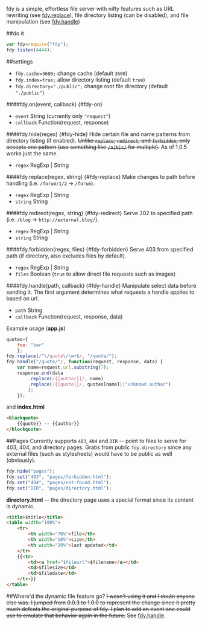 fdy is a simple, effortless file server with nifty features such as URL rewriting (see [fdy.replace](fdy-replace)), file directory listing (can be disabled), and file manipulation (see [fdy.handle](fdy-handle))

##do it
```javascript
var fdy=require("fdy");
fdy.listen(4444);
```
##settings
- `fdy.cache=3600;` change cache (default `3600`)
- `fdy.index=true;` allow directory listing (default `true`)
- `fdy.directory="./public";` change root file directory (default `"./public"`)

####fdy.on(event, callback) {#fdy-on}
- `event` String (currently only `"request"`)
- `callback` Function(request, response)

####fdy.hide(regex) {#fdy-hide}
Hide certain file and name patterns from directory listing (if enabled). <strike>Unlike `replace`, `redirect`, and `forbidden`, only accepts one pattern (use something like `/a|b|c/` for multiple).</strike> As of 1.0.5 works just the same.
- `regex` RegExp | String

####fdy.replace(regex, string) {#fdy-replace}
Make changes to path before handling (i.e. `/forum/1/2` → `/forum`).
- `regex` RegExp | String
- `string` String

####fdy.redirect(regex, string) {#fdy-redirect}
Serve 302 to specified path (i.e. `/blog` → `http://external.blog/`).
- `regex` RegExp | String
- `string` String

####fdy.forbidden(regex, files) {#fdy-forbidden}
Serve 403 from specified path (if directory, also excludes files by default).
- `regex` RegExp | String
- `files` Boolean (`true` to allow direct file requests such as images)

####fdy.handle(path, callback) {#fdy-handle}
Manipulate select data before sending it. The first argument determines what requests a handle applies to based on url.
- `path` String
- `callback` Function(request, response, data)

Example usage (**app.js**)
```javascript
quotes={
	foo: "bar"
	};
fdy.replace(/^\/quote\/\w+$/, "/quote/");
fdy.handle("/quote/"/, function(request, response, data) {
	var	name=request.url.substring(7);
	response.end(data
		.replace(/{{author}}/, name)
		.replace(/{{quote}}/, quotes[name]||"unknown author")
		);
	});
```
and **index.html**
```html
<blockquote>
	{{quote}} -- {{author}}
</blockquote>
```

##Pages
Currently supports `403`, `404` and `DIR` -- point to files to serve for 403, 404, and directory pages. Grabs from public `fdy.directory` since any external files (such as stylesheets) would have to be public as well (obviously).
```javascript
fdy.hide("pages");
fdy.set("403", "pages/forbidden.html");
fdy.set("404", "pages/not-found.html");
fdy.set("DIR", "pages/directory.html");
```
**directory.html** -- the directory page uses a special format since its content is dynamic.
```html
<title>$title</title>
<table width="100%">
	<tr>
		<th width="70%">file</th>
		<th width="10%">size</th>
		<th width="20%">last updated</td>
	</tr>
	{{<tr>
		<td><a href="$fileurl">$filename</a></td>
		<td>$filesize</td>
		<td>$filedate</td>
	</tr>}}
</table>
```
##Where'd the dynamic file feature go?
<strike>I wasn't using it and I doubt anyone else was. I jumped from 0.0.3 to 1.0.0 to represent the change since it pretty much defeats the original purpose of fdy. I plan to add an event one could use to emulate that behavior again in the future.</strike> See [fdy.handle](#fdy-handle).
